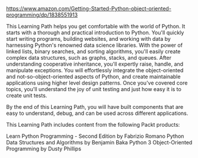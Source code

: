 https://www.amazon.com/Getting-Started-Python-object-oriented-programming/dp/1838551913

This Learning Path helps you get comfortable with the world of Python. It starts with a thorough and practical introduction to Python. You'll quickly start writing programs, building websites, and working with data by harnessing Python's renowned data science libraries. With the power of linked lists, binary searches, and sorting algorithms, you'll easily create complex data structures, such as graphs, stacks, and queues. After understanding cooperative inheritance, you'll expertly raise, handle, and manipulate exceptions. You will effortlessly integrate the object-oriented and not-so-object-oriented aspects of Python, and create maintainable applications using higher level design patterns. Once you've covered core topics, you'll understand the joy of unit testing and just how easy it is to create unit tests.

By the end of this Learning Path, you will have built components that are easy to understand, debug, and can be used across different applications.

This Learning Path includes content from the following Packt products:

Learn Python Programming - Second Edition by Fabrizio Romano
Python Data Structures and Algorithms by Benjamin Baka
Python 3 Object-Oriented Programming by Dusty Phillips